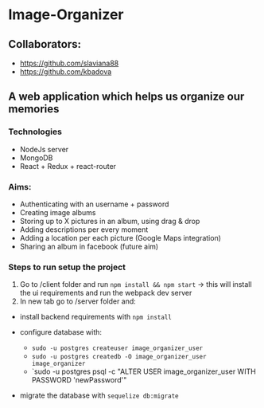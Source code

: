 # Image-Organizer

## Collaborators:
* https://github.com/slaviana88
* https://github.com/kbadova

## A web application which helps us organize our memories

### Technologies
* NodeJs server
* MongoDB
* React + Redux + react-router


### Aims:
* Authenticating with an username + password
* Creating image albums
* Storing up to X pictures in an album, using drag & drop
* Adding descriptions per every moment
* Adding a location per each picture (Google Maps integration)
* Sharing an album in facebook (future aim)


### Steps to run setup the project

1) Go to /client folder and run `npm install && npm start` -> this will install the ui requirements and run the webpack dev server
2) In new tab go to /server folder and:

* install backend requirements with `npm install`
* configure database with:
  * `sudo -u postgres createuser image_organizer_user`
  * `sudo -u postgres createdb -O image_organizer_user image_organizer`
  * `sudo -u postgres psql -c "ALTER USER image_organizer_user WITH PASSWORD 'newPassword'"

* migrate the database with `sequelize db:migrate`
